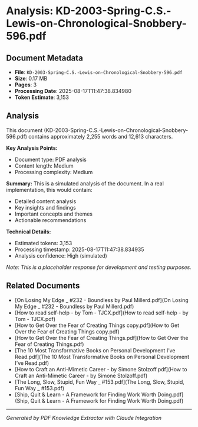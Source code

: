 # Analysis: KD-2003-Spring-C.S.-Lewis-on-Chronological-Snobbery-596.pdf

## Document Metadata
- **File**: `KD-2003-Spring-C.S.-Lewis-on-Chronological-Snobbery-596.pdf`
- **Size**: 0.17 MB
- **Pages**: 3
- **Processing Date**: 2025-08-17T11:47:38.834980
- **Token Estimate**: 3,153

## Analysis

This document (KD-2003-Spring-C.S.-Lewis-on-Chronological-Snobbery-596.pdf) contains approximately 2,255 words and 12,613 characters.

**Key Analysis Points:**
- Document type: PDF analysis
- Content length: Medium
- Processing complexity: Medium

**Summary:**
This is a simulated analysis of the document. In a real implementation, this would contain:
- Detailed content analysis
- Key insights and findings
- Important concepts and themes
- Actionable recommendations

**Technical Details:**
- Estimated tokens: 3,153
- Processing timestamp: 2025-08-17T11:47:38.834935
- Analysis confidence: High (simulated)

*Note: This is a placeholder response for development and testing purposes.*

## Related Documents

- [On Losing My Edge _ #232 - Boundless by Paul Millerd.pdf](On Losing My Edge _ #232 - Boundless by Paul Millerd.pdf)
- [How to read self-help - by Tom - TJCX.pdf](How to read self-help - by Tom - TJCX.pdf)
- [How to Get Over the Fear of Creating Things copy.pdf](How to Get Over the Fear of Creating Things copy.pdf)
- [How to Get Over the Fear of Creating Things.pdf](How to Get Over the Fear of Creating Things.pdf)
- [The 10 Most Transformative Books on Personal Development I’ve Read.pdf](The 10 Most Transformative Books on Personal Development I’ve Read.pdf)
- [How to Craft an Anti-Mimetic Career - by Simone Stolzoff.pdf](How to Craft an Anti-Mimetic Career - by Simone Stolzoff.pdf)
- [The Long, Slow, Stupid, Fun Way _ #153.pdf](The Long, Slow, Stupid, Fun Way _ #153.pdf)
- [Ship, Quit & Learn - A Framework for Finding Work Worth Doing.pdf](Ship, Quit & Learn - A Framework for Finding Work Worth Doing.pdf)

---
*Generated by PDF Knowledge Extractor with Claude Integration*
